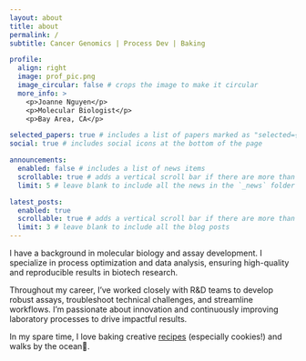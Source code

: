 ```yaml
---
layout: about
title: about
permalink: /
subtitle: Cancer Genomics | Process Dev | Baking 

profile:
  align: right
  image: prof_pic.png
  image_circular: false # crops the image to make it circular
  more_info: >
    <p>Joanne Nguyen</p>
    <p>Molecular Biologist</p>
    <p>Bay Area, CA</p>

selected_papers: true # includes a list of papers marked as "selected={true}"
social: true # includes social icons at the bottom of the page

announcements:
  enabled: false # includes a list of news items
  scrollable: true # adds a vertical scroll bar if there are more than 3 news items
  limit: 5 # leave blank to include all the news in the `_news` folder

latest_posts:
  enabled: true
  scrollable: true # adds a vertical scroll bar if there are more than 3 new posts items
  limit: 3 # leave blank to include all the blog posts
---
```

I have a background in molecular biology and assay development. I specialize in process optimization and data analysis, ensuring high-quality and reproducible results in biotech research.

Throughout my career, I’ve worked closely with R&D teams to develop robust assays, troubleshoot technical challenges, and streamline workflows. I’m passionate about innovation and continuously improving laboratory processes to drive impactful results.

In my spare time, I love baking creative [recipes](https://joanne-nguy.github.io/blog/category/recipes/) (especially cookies!) and walks by the ocean🌊.
